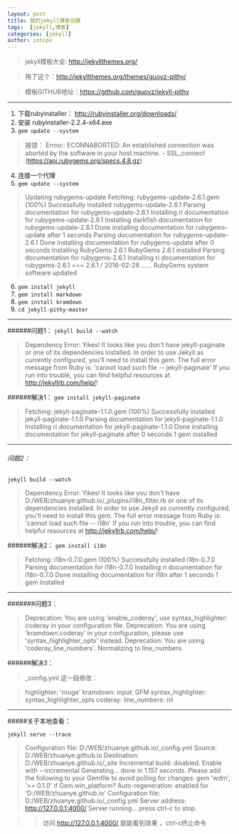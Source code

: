 ```yaml
---
layout: post
title: 我的jekyll博客创建
tags:  [jekyll,博客]
categories: [jekyll]
author: intcpu
---
```


>jekyll模板大全: http://jekyllthemes.org/ 

>用了这个：http://jekyllthemes.org/themes/guovz-pithy/ 

>模板GITHUB地址：https://github.com/guovz/jekyll-pithy 

***

1. 下载rubyinstaller： http://rubyinstaller.org/downloads/
2. 安装 rubyinstaller-2.2.4-x64.exe
3. `gem update --system` 
> 报错： 
> Errno:: ECONNABORTED: An established connection was aborted by the software in your host machine. - SSL_connect (https://api.rubygems.org/specs.4.8.gz)

4. 连接一个代理
5. `gem update --system`

> Updating rubygems-update
> Fetching: rubygems-update-2.6.1.gem (100%)
> Successfully installed rubygems-update-2.6.1
> Parsing documentation for rubygems-update-2.6.1
> Installing ri documentation for rubygems-update-2.6.1
> Installing darkfish documentation for rubygems-update-2.6.1
> Done installing documentation for rubygems-update after 1 seconds
> Parsing documentation for rubygems-update-2.6.1
> Done installing documentation for rubygems-update after 0 seconds
> Installing RubyGems 2.6.1
> RubyGems 2.6.1 installed
> Parsing documentation for rubygems-2.6.1
> Installing ri documentation for rubygems-2.6.1
>  === 2.6.1 / 2016-02-28
>  ......
>  RubyGems system software updated
 
6. `gem install jekyll`
7. `gem install markdown`
8. `gem install kramdown`
10. `cd jekyll-pithy-master`

***

######问题1：
 `jekyll build --watch`
 
> Dependency Error: Yikes! It looks like you don't have jekyll-paginate or one of its dependencies installed. In order to use Jekyll as currently configured, you'll need to install this gem. The full error message from Ruby is: 'cannot load such file -- jekyll-paginate' If you run into trouble, you can find helpful resources at http://jekyllrb.com/help/!

######解决1：
`gem install jekyll-paginate`

>Fetching: jekyll-paginate-1.1.0.gem (100%)
> Successfully installed jekyll-paginate-1.1.0
> Parsing documentation for jekyll-paginate-1.1.0
> Installing ri documentation for jekyll-paginate-1.1.0
> Done installing documentation for jekyll-paginate after 0 seconds
> 1 gem installed

***

###### 问题2：
 `jekyll build --watch`
 
> Dependency Error: Yikes! It looks like you don't have D:/WEB/zhuanye.github.io/_plugins/i18n_filter.rb or one of its dependencies installed. In order to use Jekyll as currently configured, you'll need to install this gem. The full error message from Ruby is: 'cannot load such file -- i18n' If you run into trouble, you can find helpful resources at http://jekyllrb.com/help/!

######解决2：
`gem install i18n`

> Fetching: i18n-0.7.0.gem (100%)
> Successfully installed i18n-0.7.0
> Parsing documentation for i18n-0.7.0
> Installing ri documentation for i18n-0.7.0
> Done installing documentation for i18n after 1 seconds
> 1 gem installed

***

#######问题3：
> Deprecation: You are using 'enable_coderay', use syntax_highlighter: coderay in your configuration file.
> Deprecation: You are using 'kramdown.coderay' in your configuration, please use 'syntax_highlighter_opts' instead.
> Deprecation: You are using 'coderay_line_numbers'. Normalizing to line_numbers.
 
######解决3：
>_config.yml 这一段修改：

> highlighter: 'rouge'
> kramdown:
>   input:  GFM
>   syntax_highlighter: syntax_highlighter_opts
>   coderay:
>     line_numbers:  nil

***

#####关于本地查看：

`jekyll serve --trace`

>Configuration file: D:/WEB/zhuanye.github.io/_config.yml
>            Source: D:/WEB/zhuanye.github.io
>       Destination: D:/WEB/zhuanye.github.io/_site
> Incremental build: disabled. Enable with --incremental
>      Generating...
>                    done in 1.157 seconds.
> Please add the following to your Gemfile to avoid polling for changes:
>    gem 'wdm', '>= 0.1.0' if Gem.win_platform?
> Auto-regeneration: enabled for 'D:/WEB/zhuanye.github.io'
> Configuration file: D:/WEB/zhuanye.github.io/_config.yml
>    Server address: http://127.0.0.1:4000/
>  Server running... press ctrl-c to stop.

>>访问 http://127.0.0.1:4000/ 就能看到效果 ，ctrl-c终止命令